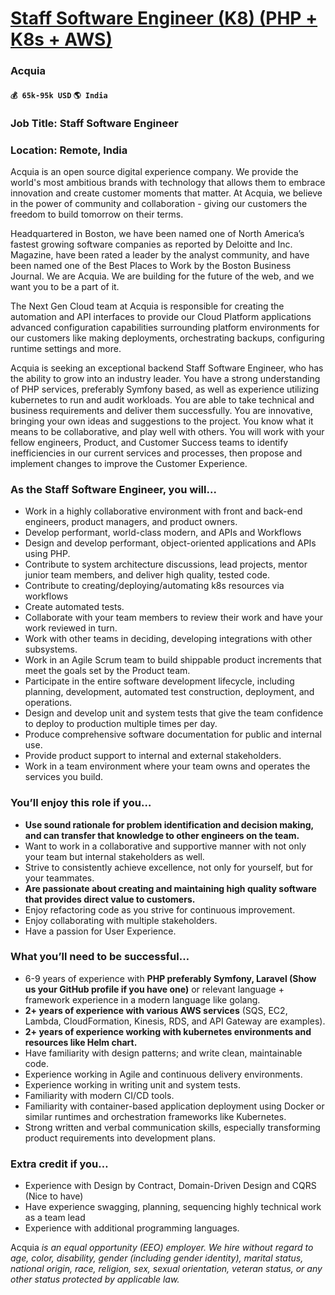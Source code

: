 # [Staff Software Engineer (K8) (PHP + K8s + AWS)](https://www.remotewlb.com/apply/staff-software-engineer-k8-php-k8s-aws)  
### Acquia  
#### `💰 65k-95k USD` `🌎 India`  

### Job Title: Staff Software Engineer

### Location: Remote, India

Acquia is an open source digital experience company. We provide the world's most ambitious brands with technology that allows them to embrace innovation and create customer moments that matter. At Acquia, we believe in the power of community and collaboration - giving our customers the freedom to build tomorrow on their terms.

Headquartered in Boston, we have been named one of North America’s fastest growing software companies as reported by Deloitte and Inc. Magazine, have been rated a leader by the analyst community, and have been named one of the Best Places to Work by the Boston Business Journal. We are Acquia. We are building for the future of the web, and we want you to be a part of it.

The Next Gen Cloud team at Acquia is responsible for creating the automation and API interfaces to provide our Cloud Platform applications advanced configuration capabilities surrounding platform environments for our customers like making deployments, orchestrating backups, configuring runtime settings and more.

Acquia is seeking an exceptional backend Staff Software Engineer, who has the ability to grow into an industry leader. You have a strong understanding of PHP services, preferably Symfony based, as well as experience utilizing kubernetes to run and audit workloads. You are able to take technical and business requirements and deliver them successfully. You are innovative, bringing your own ideas and suggestions to the project. You know what it means to be collaborative, and play well with others. You will work with your fellow engineers, Product, and Customer Success teams to identify inefficiencies in our current services and processes, then propose and implement changes to improve the Customer Experience.

### As the Staff Software Engineer, you will...

  * Work in a highly collaborative environment with front and back-end engineers, product managers, and product owners.
  * Develop performant, world-class modern, and APIs and Workflows
  * Design and develop performant, object-oriented applications and APIs using PHP.
  * Contribute to system architecture discussions, lead projects, mentor junior team members, and deliver high quality, tested code.
  * Contribute to creating/deploying/automating k8s resources via workflows
  * Create automated tests.
  * Collaborate with your team members to review their work and have your work reviewed in turn.
  * Work with other teams in deciding, developing integrations with other subsystems.
  * Work in an Agile Scrum team to build shippable product increments that meet the goals set by the Product team.
  * Participate in the entire software development lifecycle, including planning, development, automated test construction, deployment, and operations.
  * Design and develop unit and system tests that give the team confidence to deploy to production multiple times per day.
  * Produce comprehensive software documentation for public and internal use.
  * Provide product support to internal and external stakeholders.
  * Work in a team environment where your team owns and operates the services you build.

### You’ll enjoy this role if you…

  * **Use sound rationale for problem identification and decision making, and can transfer that knowledge to other engineers on the team.**
  * Want to work in a collaborative and supportive manner with not only your team but internal stakeholders as well.
  * Strive to consistently achieve excellence, not only for yourself, but for your teammates. 
  * **Are passionate about creating and maintaining high quality software that provides direct value to customers.**
  * Enjoy refactoring code as you strive for continuous improvement.
  * Enjoy collaborating with multiple stakeholders.
  * Have a passion for User Experience.

### What you’ll need to be successful…

  * 6-9 years of experience with **PHP preferably Symfony, Laravel (Show us your GitHub profile if you have one)** or relevant language + framework experience in a modern language like golang.
  * **2+ years of experience with various AWS services** (SQS, EC2, Lambda, CloudFormation, Kinesis, RDS, and API Gateway are examples).
  * **2+ years of experience working with kubernetes environments and resources like Helm chart.**
  * Have familiarity with design patterns; and write clean, maintainable code.
  * Experience working in Agile and continuous delivery environments.
  * Experience working in writing unit and system tests.
  * Familiarity with modern CI/CD tools.
  * Familiarity with container-based application deployment using Docker or similar runtimes and orchestration frameworks like Kubernetes.
  * Strong written and verbal communication skills, especially transforming product requirements into development plans.

### Extra credit if you…

  * Experience with Design by Contract, Domain-Driven Design and CQRS (Nice to have)
  * Have experience swagging, planning, sequencing highly technical work as a team lead
  * Experience with additional programming languages.

Acquia _is an equal opportunity (EEO) employer. We hire without regard to age, color, disability, gender (including gender identity), marital status, national origin, race, religion, sex, sexual orientation, veteran status, or any other status protected by applicable law._

